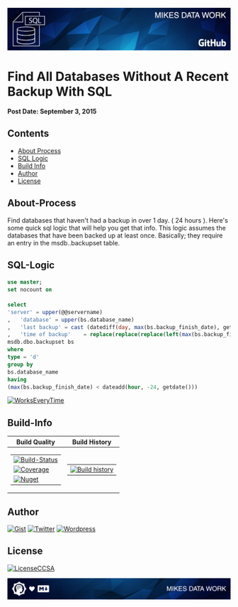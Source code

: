 ![MIKES DATA WORK GIT REPO](https://raw.githubusercontent.com/mikesdatawork/images/master/git_mikes_data_work_banner_01.png "Mikes Data Work")        

# Find All Databases Without A Recent Backup With SQL
**Post Date: September 3, 2015**        



## Contents    
- [About Process](##About-Process)  
- [SQL Logic](#SQL-Logic)  
- [Build Info](#Build-Info)  
- [Author](#Author)  
- [License](#License)       

## About-Process

<p>Find databases that haven't had a backup in over 1 day. ( 24 hours ). Here's some quick sql logic that will help you get that info. This logic assumes the databases that have been backed up at least once. Basically; they require an entry in the msdb..backupset table.
</p> 


## SQL-Logic
```SQL
use master;
set nocount on
 
select
'server' = upper(@@servername)
,   'database' = upper(bs.database_name)
,   'last backup' = cast (datediff(day, max(bs.backup_finish_date), getdate()) as varchar(10)) + ' Days Old'
,   'time of backup'    = replace(replace(replace(left(max(bs.backup_finish_date), 19),':', '-'), 'AM', 'am'), 'PM', 'pm') + ' ' + datename(dw, max(bs.backup_finish_date)) from
msdb.dbo.backupset bs
where
type = 'd'
group by
bs.database_name
having
(max(bs.backup_finish_date) < dateadd(hour, -24, getdate()))

```

[![WorksEveryTime](https://forthebadge.com/images/badges/60-percent-of-the-time-works-every-time.svg)](https://shitday.de/)

## Build-Info

| Build Quality | Build History |
|--|--|
|<table><tr><td>[![Build-Status](https://ci.appveyor.com/api/projects/status/pjxh5g91jpbh7t84?svg?style=flat-square)](#)</td></tr><tr><td>[![Coverage](https://coveralls.io/repos/github/tygerbytes/ResourceFitness/badge.svg?style=flat-square)](#)</td></tr><tr><td>[![Nuget](https://img.shields.io/nuget/v/TW.Resfit.Core.svg?style=flat-square)](#)</td></tr></table>|<table><tr><td>[![Build history](https://buildstats.info/appveyor/chart/tygerbytes/resourcefitness)](#)</td></tr></table>|

## Author

[![Gist](https://img.shields.io/badge/Gist-MikesDataWork-<COLOR>.svg)](https://gist.github.com/mikesdatawork)
[![Twitter](https://img.shields.io/badge/Twitter-MikesDataWork-<COLOR>.svg)](https://twitter.com/mikesdatawork)
[![Wordpress](https://img.shields.io/badge/Wordpress-MikesDataWork-<COLOR>.svg)](https://mikesdatawork.wordpress.com/)

  
## License
[![LicenseCCSA](https://img.shields.io/badge/License-CreativeCommonsSA-<COLOR>.svg)](https://creativecommons.org/share-your-work/licensing-types-examples/)

![Mikes Data Work](https://raw.githubusercontent.com/mikesdatawork/images/master/git_mikes_data_work_banner_02.png "Mikes Data Work")

